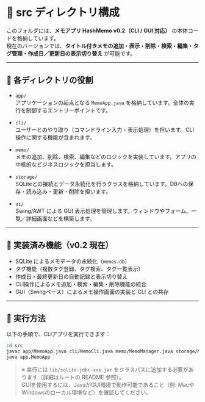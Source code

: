 # 📁 src ディレクトリ構成

このフォルダには、**メモアプリ HashMemo v0.2（CLI / GUI 対応）** の本体コードを格納しています。  
現在のバージョンでは、**タイトル付きメモの追加・表示・削除・検索・編集・タグ管理・作成日／更新日の表示切り替え** が可能です。

---

## 📌 各ディレクトリの役割

- `app/`  
  アプリケーションの起点となる `MemoApp.java` を格納しています。全体の実行を制御するエントリーポイントです。

- `cli/`  
  ユーザーとのやり取り（コマンドライン入力・表示処理）を担います。CLI操作に関する機能が含まれます。

- `memo/`  
  メモの追加、削除、検索、編集などのロジックを実装しています。アプリの中核的なビジネスロジックを担当します。

- `storage/`  
  SQLiteとの接続とデータ永続化を行うクラスを格納しています。DBへの保存・読み込み・更新・削除を担います。

- `ui/`  
  Swing/AWT による GUI 表示処理を管理します。ウィンドウやフォーム、一覧／詳細画面などを構築します。

---

## 🧩 実装済み機能（v0.2 現在）

- SQLite によるメモデータの永続化（`memos.db`）
- タグ機能（複数タグ登録、タグ検索、タグ一覧表示）
- 作成日・最終更新日の自動記録と表示切り替え
- CLI操作によるメモ追加・検索・編集・削除機能の統合
- GUI（Swingベース）によるメモ操作画面の実装と CLI との共存

---

## 🚀 実行方法

以下の手順で、CLIアプリを実行できます：

```bash
cd src
javac app/MemoApp.java cli/MemoCli.java memo/MemoManager.java storage/MemoRepository.java
java app.MemoApp
```

> ※ 実行には `lib/sqlite-jdbc-xxx.jar` をクラスパスに追加する必要があります（詳細はルートの README 参照）。  
> GUIを使用するには、JavaがGUI環境で動作可能であること（例: MacやWindowsのローカル環境など）を確認してください。
